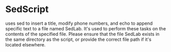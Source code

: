 # SedScript
uses sed to insert a title, modify phone numbers, and echo to append specific text to a file named SedLab. It's used to perform these tasks on the contents of the specified file. Please ensure that the file SedLab exists in the same directory as the script, or provide the correct file path if it's located elsewhere.
